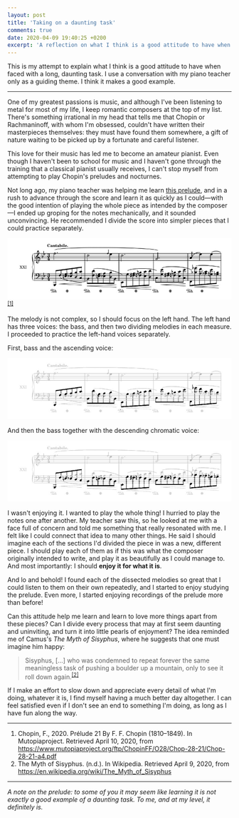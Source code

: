 ```yaml
---
layout: post
title: 'Taking on a daunting task'
comments: true
date: 2020-04-09 19:40:25 +0200
excerpt: 'A reflection on what I think is a good attitude to have when faced with a daunting task'
---
```


This is my attempt to explain what I think is a good attitude to have when faced with a long, daunting task. I use a conversation with my piano teacher only as a guiding theme. I think it makes a good example.

---

One of my greatest passions is music, and although I've been listening to metal for most of my life, I keep romantic composers at the top of my list. There's something irrational in my head that tells me that Chopin or Rachmaninoff, with whom I'm obsessed, couldn't have written their masterpieces themselves: they must have found them somewhere, a gift of nature waiting to be picked up by a fortunate and careful listener.

This love for their music has led me to become an amateur pianist. Even though I haven't been to school for music and I haven't gone through the training that a classical pianist usually receives, I can't stop myself from attempting to play Chopin's preludes and nocturnes.

Not long ago, my piano teacher was helping me learn [this prelude](https://www.youtube.com/watch?v=6u2TjwXYJf8), and in a rush to advance through the score and learn it as quickly as I could—with the good intention of playing the whole piece as intended by the composer—I ended up groping for the notes mechanically, and it sounded unconvincing. He recommended I divide the score into simpler pieces that I could practice separately.

![An excerpt of Chopin's Prélude Op. 28, No. 21](/img/prelude/prelude-line-full.jpg 'Logo Title Text 1')
<sup><a href="#cite-1">[1]</a></sup>

The melody is not complex, so I should focus on the left hand. The left hand has three voices: the bass, and then two dividing melodies in each measure. I proceeded to practice the left-hand voices separately.

First, bass and the ascending voice:

![An excerpt of Chopin's Prélude Op. 28, No. 21, highlighting the ascending voice](/img/prelude/prelude-line-ascending.jpg)

And then the bass together with the descending chromatic voice:

![An excerpt of Chopin's Prélude Op. 28, No. 21, highlighting the descending voice](/img/prelude/prelude-line-descending.jpg)

I wasn't enjoying it. I wanted to play the whole thing! I hurried to play the notes one after another. My teacher saw this, so he looked at me with a face full of concern and told me something that really resonated with me. I felt like I could connect that idea to many other things. He said I should imagine each of the sections I'd divided the piece in was a new, different piece. I should play each of them as if this was what the composer originally intended to write, and play it as beautifully as I could manage to. And most importantly: I should **enjoy it for what it is**.

And lo and behold! I found each of the dissected melodies so great that I could listen to them on their own repeatedly, and I started to enjoy studying the prelude. Even more, I started enjoying recordings of the prelude more than before!

Can this attitude help me learn and learn to love more things apart from these pieces? Can I divide every process that may at first seem daunting and uninviting, and turn it into little pearls of enjoyment? The idea reminded me of Camus's _The Myth of Sisyphus_, where he suggests that one must imagine him happy:

> Sisyphus, [...] who was condemned to repeat forever the same meaningless task of pushing a boulder up a mountain, only to see it roll down again.<sup><a href="#cite-2">[2]</a></sup>

If I make an effort to slow down and appreciate every detail of what I'm doing, whatever it is, I find myself having a much better day altogether. I can feel satisfied even if I don't see an end to something I'm doing, as long as I have fun along the way.

---

<ol>
  <li id="cite-1">Chopin, F., 2020. Prélude 21 By F. F. Chopin (1810–1849). In Mutopiaproject. Retrieved April 10, 2020, from <a href="https://www.mutopiaproject.org/ftp/ChopinFF/O28/Chop-28-21/Chop-28-21-a4.pdf">https://www.mutopiaproject.org/ftp/ChopinFF/O28/Chop-28-21/Chop-28-21-a4.pdf</a></li>
  <li id="cite-2">The Myth of Sisyphus. (n.d.). In Wikipedia. Retrieved April 9, 2020, from <a href="https://en.wikipedia.org/wiki/The_Myth_of_Sisyphus">https://en.wikipedia.org/wiki/The_Myth_of_Sisyphus</a></li>
</ol>

---

_A note on the prelude: to some of you it may seem like learning it is not exactly a good example of a daunting task. To me, and at my level, it definitely is._
